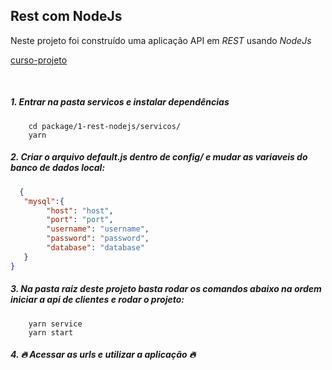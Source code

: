 ## Rest com NodeJs

Neste projeto foi construído uma aplicação API em *REST* usando *NodeJs*

[curso-projeto](https://cursos.alura.com.br/formacao-node-js-12)

<br>

##### 1. Entrar na pasta servicos e instalar dependências 

```
    cd package/1-rest-nodejs/servicos/
    yarn
```

##### 2. Criar o arquivo default.js dentro de config/ e mudar as variaveis do banco de dados local:
   
```json
  {
   "mysql":{
        "host": "host",
        "port": "port",
        "username": "username",
        "password": "password",
        "database": "database"
   }
}
```
##### 3. Na pasta raiz deste projeto basta rodar os comandos abaixo na ordem iniciar a api de clientes e rodar o projeto:

```
    yarn service  
    yarn start 
```

##### 4. 🔥 Acessar as urls e utilizar a aplicação 🔥